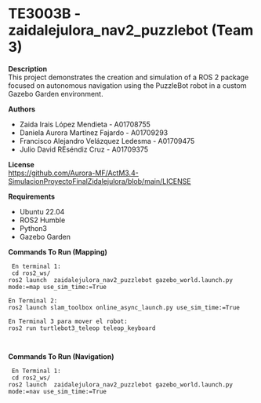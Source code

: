 # TE3003B - zaidalejulora_nav2_puzzlebot (Team 3)

**Description**  
This project demonstrates the creation and simulation of a ROS 2 package focused on autonomous navigation using the PuzzleBot robot in a custom Gazebo Garden environment. 


**Authors** 
- Zaida Irais López Mendieta - A01708755
- Daniela Aurora Martínez Fajardo - A01709293
- Francisco Alejandro Velázquez Ledesma - A01709475
- Julio David REséndiz Cruz - A01709375

**License**  
https://github.com/Aurora-MF/ActM3.4-SimulacionProyectoFinalZidalejulora/blob/main/LICENSE


**Requirements**
- Ubuntu 22.04
- ROS2 Humble
- Python3
- Gazebo Garden

**Commands To Run (Mapping)**
```
 En terminal 1:
 cd ros2_ws/
ros2 launch  zaidalejulora_nav2_puzzlebot gazebo_world.launch.py mode:=map use_sim_time:=True

En Terminal 2:
ros2 launch slam_toolbox online_async_launch.py use_sim_time:=True

En Terminal 3 para mover el robot:
ros2 run turtlebot3_teleop teleop_keyboard



```

**Commands To Run (Navigation)**
```
 En Terminal 1:
 cd ros2_ws/
ros2 launch  zaidalejulora_nav2_puzzlebot gazebo_world.launch.py mode:=nav use_sim_time:=True

```
